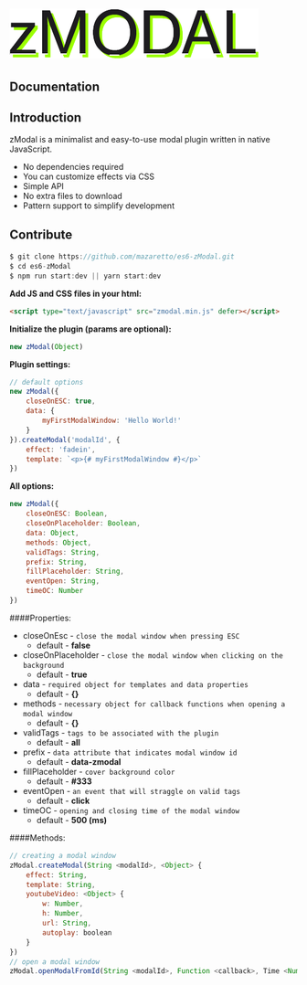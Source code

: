 ![image](logo.png)
====
Documentation
---

Introduction
---
zModal is a minimalist and easy-to-use modal plugin written in native JavaScript.
* No dependencies required
* You can customize effects via CSS
* Simple API
* No extra files to download
* Pattern support to simplify development

Contribute
---
```javascript
$ git clone https://github.com/mazaretto/es6-zModal.git
$ cd es6-zModal
$ npm run start:dev || yarn start:dev
```

**Add JS and CSS files in your html:**
```html
<script type="text/javascript" src="zmodal.min.js" defer></script>
```
**Initialize the plugin (params are optional):**
```javascript
new zModal(Object)
```
**Plugin settings:**
```javascript
// default options
new zModal({
    closeOnESC: true,
    data: {
        myFirstModalWindow: 'Hello World!'
    }  
}).createModal('modalId', {
    effect: 'fadein',
    template: `<p>{# myFirstModalWindow #}</p>`
})
```
**All options:**
```javascript
new zModal({
    closeOnESC: Boolean, 
    closeOnPlaceholder: Boolean,
    data: Object,
    methods: Object,
    validTags: String, 
    prefix: String, 
    fillPlaceholder: String,
    eventOpen: String,
    timeOC: Number
})
```
####Properties:
* closeOnEsc - `close the modal window when pressing ESC`
    * default - **false**
* closeOnPlaceholder - `close the modal window when clicking on the background`
    * default - **true**
* data - `required object for templates and data properties`
    * default - **{}**
* methods - `necessary object for callback functions when opening a modal window`
    * default - **{}**
* validTags - `tags to be associated with the plugin`
    * default - **all**
* prefix - `data attribute that indicates modal window id`
    * default - **data-zmodal**
* fillPlaceholder - `cover background color`
    * default - **#333**
* eventOpen - `an event that will straggle on valid tags`
    * default - **click**
* timeOC - `opening and closing time of the modal window`
    * default - **500 (ms)**

####Methods:
```javascript
// creating a modal window
zModal.createModal(String <modalId>, <Object> {
    effect: String,
    template: String,
    youtubeVideo: <Object> {
        w: Number,
        h: Number,
        url: String,
        autoplay: boolean
    }
})
// open a modal window
zModal.openModalFromId(String <modalId>, Function <callback>, Time <Number>)
```